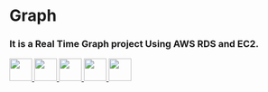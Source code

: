<h1 color="red">Graph</h1>
<h3>It is a Real Time Graph project Using AWS RDS and EC2.</h3>
   <a href="https://api.whatsapp.com/send?phone=919556328216&text=hey">
      <img src="https://exploitus.chinmayakumarbiswal.in/image/whatsapp.png" height="40px" width="40px">
   </a>
   <a href="https://www.facebook.com/situ.chinmaya">
      <img src="https://exploitus.chinmayakumarbiswal.in/image/facebook.png" height="40px" width="40px">
   </a>
   <a href="https://www.instagram.com/chinmaya.situ/">
      <img src="https://exploitus.chinmayakumarbiswal.in/image/instagram.png" height="40px" width="40px">
    </a>
    <a href="https://www.linkedin.com/in/chinmaya-kumar-biswal-16045">
       <img src="https://exploitus.chinmayakumarbiswal.in/image/linkedin.png" height="40px" width="40px">
   </a>
    <a href="https://twitter.com/Chinmaya_situ?s=09">
      <img src="https://exploitus.chinmayakumarbiswal.in/image/twitter.png" height="40px" width="40px">
   </a>
